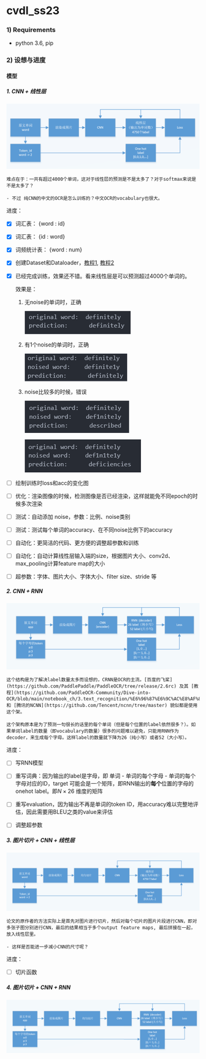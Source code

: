 # cvdl_ss23
### 1) Requirements
 * python 3.6, pip

### 2) 设想与进度

#### 模型

##### 1. CNN + 线性层

![Alt text](doc/CNN_structure.png)

    难点在于：一共有超过4000个单词，这对于线性层的预测是不是太多了？对于softmax来说是不是太多了？

    - 不过 纯CNN的中文的OCR是怎么训练的？中文OCR的vocabulary也很大。

进度：

- [x] 词汇表： \{word : id\}

- [x] 词汇表： \{id : word\}

- [x] 词频统计表： \{word : num\}

- [x] 创建Dataset和Dataloader，[教程1](https://pytorch.org/tutorials/beginner/data_loading_tutorial.html), [教程2](https://pytorch.org/tutorials/beginner/basics/data_tutorial.html)

- [x] 已经完成训练，效果还不错。看来线性层是可以预测超过4000个单词的。

    效果是：

    1. 无noise的单词时，正确

        ![Alt text](doc/example_CNN_1_1.png)


    2. 有1个noise的单词时，正确

        ![Alt text](doc/example_CNN_1_2.png)

    3. noise比较多的时候，错误

        ![Alt text](doc/example_CNN_1_3.png)
        
        ![Alt text](doc/example_CNN_1_4.png)

- [ ] 绘制训练时loss和acc的变化图

- [ ] 优化：渲染图像的时候，检测图像是否已经渲染，这样就能免不同epoch的时候多次渲染

- [ ] 测试：自动添加 noise，参数：比例、noise类别

- [ ] 测试：测试每个单词的accuracy、在不同noise比例下的accuracy

- [ ] 自动化：更简洁的代码、更方便的调整超参数和训练

- [ ] 自动化：自动计算线性层输入端的size，根据图片大小、conv2d、max_pooling计算feature map的大小

- [ ] 超参数：字体、图片大小、字体大小、filter size、stride 等

##### 2. CNN + RNN

![Alt text](doc/CRNN_structure.png)

    这个结构是为了解决label数量太多而设想的，CRNN是OCR的主流。[百度的飞桨](https://github.com/PaddlePaddle/PaddleOCR/tree/release/2.6rc) 及其 [教程](https://github.com/PaddleOCR-Community/Dive-into-OCR/blob/main/notebook_ch/3.text_recognition/%E6%96%87%E6%9C%AC%E8%AF%86%E5%88%AB%E7%90%86%E8%AE%BA%E9%83%A8%E5%88%86.ipynb)  和 [腾讯的NCNN](https://github.com/Tencent/ncnn/tree/master) 貌似都是使用这个架。

    这个架构原本是为了预测一句很长的话里的每个单词（但是每个位置的label依然很多？）。如果单词label的数量（即vocabulary的数量）很多的问题难以避免，只能用RNN作为decoder，来生成每个字母。这样label的数量就下降为26（纯小写）或者52（大小写）。

进度：

- [ ] 写RNN模型

- [ ] 重写词典：因为输出的label是字母，即 单词 - 单词的每个字母 - 单词的每个字母对应的ID，target 可能会是一个矩阵，即RNN输出的**每个**位置的字母的onehot label。即$N \times 26$ 维度的矩阵

- [ ] 重写evaluation，因为输出不再是单词的token ID，用accuracy难以完整地评估，因此需要用BLEU之类的value来评估

- [ ] 调整超参数



##### 3. 图片切片 + CNN + 线性层

![Alt text](doc/CNN_slice_structure.png)

    论文的原作者的方法实际上是首先对图片进行切片，然后对每个切片的图片片段进行CNN，即对多张子图分别进行CNN，最后的结果相当于多个output feature maps, 最后拼接在一起，放入线性层里。

    - 这样是否能进一步减小CNN的尺寸呢？

进度：

   - [ ] 切片函数


##### 4. 图片切片 + CNN + RNN

![Alt text](doc/CRNN_slice_structure.png)

